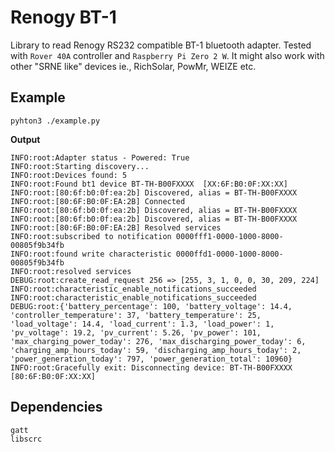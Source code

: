 # Renogy BT-1
Library to read Renogy RS232 compatible BT-1 bluetooth adapter. Tested with `Rover 40A` controller and `Raspberry Pi Zero 2 W`. It might also work with other  "SRNE like" devices ie., RichSolar, PowMr, WEIZE etc.

## Example

```
pyhton3 ./example.py
```

**Output**

```
INFO:root:Adapter status - Powered: True
INFO:root:Starting discovery...
INFO:root:Devices found: 5
INFO:root:Found bt1 device BT-TH-B00FXXXX  [XX:6F:B0:0F:XX:XX]
INFO:root:[80:6f:b0:0f:ea:2b] Discovered, alias = BT-TH-B00FXXXX
INFO:root:[80:6F:B0:0F:EA:2B] Connected
INFO:root:[80:6f:b0:0f:ea:2b] Discovered, alias = BT-TH-B00FXXXX
INFO:root:[80:6f:b0:0f:ea:2b] Discovered, alias = BT-TH-B00FXXXX
INFO:root:[80:6F:B0:0F:EA:2B] Resolved services
INFO:root:subscribed to notification 0000fff1-0000-1000-8000-00805f9b34fb
INFO:root:found write characteristic 0000ffd1-0000-1000-8000-00805f9b34fb
INFO:root:resolved services
DEBUG:root:create_read_request 256 => [255, 3, 1, 0, 0, 30, 209, 224]
INFO:root:characteristic_enable_notifications_succeeded
INFO:root:characteristic_enable_notifications_succeeded
DEBUG:root:{'battery_percentage': 100, 'battery_voltage': 14.4, 'controller_temperature': 37, 'battery_temperature': 25, 'load_voltage': 14.4, 'load_current': 1.3, 'load_power': 1, 'pv_voltage': 19.2, 'pv_current': 5.26, 'pv_power': 101, 'max_charging_power_today': 276, 'max_discharging_power_today': 6, 'charging_amp_hours_today': 59, 'discharging_amp_hours_today': 2, 'power_generation_today': 797, 'power_generation_total': 10960}
INFO:root:Gracefully exit: Disconnecting device: BT-TH-B00FXXXX [80:6F:B0:0F:XX:XX]
```

## Dependencies

```
gatt
libscrc
```
